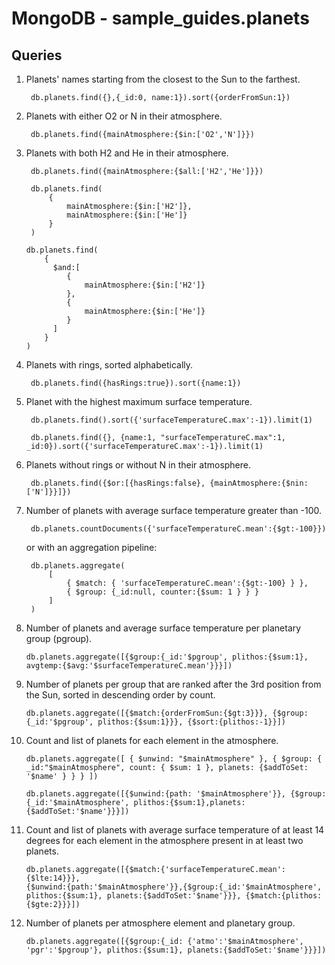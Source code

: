 # MongoDB - sample_guides.planets

## Queries

1. Planets' names starting from the closest to the Sun to the farthest.

   ```mongodb
    db.planets.find({},{_id:0, name:1}).sort({orderFromSun:1})
   ```

2. Planets with either O2 or N in their atmosphere.

   ```mongodb
    db.planets.find({mainAtmosphere:{$in:['O2','N']}})
   ```

3. Planets with both H2 and He in their atmosphere.

   ```mongodb
    db.planets.find({mainAtmosphere:{$all:['H2','He']}})
   ```

   ```mongodb
    db.planets.find(
        {
            mainAtmosphere:{$in:['H2']},
            mainAtmosphere:{$in:['He']}
        }
    )
   ```

   ```mongodb
   db.planets.find(
       {
         $and:[
            {
                mainAtmosphere:{$in:['H2']}
            },
            {
                mainAtmosphere:{$in:['He']}
            }
         ]
       }
   )
   ```

4. Planets with rings, sorted alphabetically.

   ```mongodb
    db.planets.find({hasRings:true}).sort({name:1})
   ```

5. Planet with the highest maximum surface temperature.

   ```mongodb
    db.planets.find().sort({'surfaceTemperatureC.max':-1}).limit(1)
   ```

   ```mongodb
    db.planets.find({}, {name:1, "surfaceTemperatureC.max":1, _id:0}).sort({'surfaceTemperatureC.max':-1}).limit(1)
   ```

6. Planets without rings or without N in their atmosphere.

   ```mongodb
    db.planets.find({$or:[{hasRings:false}, {mainAtmosphere:{$nin:
   ['N']}}]})
   ```

7. Number of planets with average surface temperature greater than -100.

   ```mongodb
    db.planets.countDocuments({'surfaceTemperatureC.mean':{$gt:-100}})
   ```

   or with an aggregation pipeline:

   ```mongodb
    db.planets.aggregate(
        [
            { $match: { 'surfaceTemperatureC.mean':{$gt:-100} } },
            { $group: {_id:null, counter:{$sum: 1 } } }
        ]
    )
   ```

8. Number of planets and average surface temperature per planetary group (pgroup).

   ```mongodb
   db.planets.aggregate([{$group:{_id:'$pgroup', plithos:{$sum:1},
   avgtemp:{$avg:'$surfaceTemperatureC.mean'}}}])
   ```

9. Number of planets per group that are ranked after the 3rd position from the Sun, sorted in descending order by count.

   ```mongodb
   db.planets.aggregate([{$match:{orderFromSun:{$gt:3}}}, {$group:
   {_id:'$pgroup', plithos:{$sum:1}}}, {$sort:{plithos:-1}}])
   ```

10. Count and list of planets for each element in the atmosphere.

    ```mongodb
    db.planets.aggregate([ { $unwind: "$mainAtmosphere" }, { $group: { _id:"$mainAtmosphere", count: { $sum: 1 }, planets: {$addToSet: '$name' } } } ])
    ```

    ```mongodb
    db.planets.aggregate([{$unwind:{path: '$mainAtmosphere'}}, {$group:{_id:'$mainAtmosphere', plithos:{$sum:1},planets:{$addToSet:'$name'}}}])
    ```

11. Count and list of planets with average surface temperature of at least 14 degrees for each element in the atmosphere present in at least two planets.

    ```mongodb
    db.planets.aggregate([{$match:{'surfaceTemperatureC.mean':{$lte:14}}},
    {$unwind:{path:'$mainAtmosphere'}},{$group:{_id:'$mainAtmosphere',
    plithos:{$sum:1}, planets:{$addToSet:'$name'}}}, {$match:{plithos:
    {$gte:2}}}])
    ```

12. Number of planets per atmosphere element and planetary group.

    ```mongodb
    db.planets.aggregate([{$group:{_id: {'atmo':'$mainAtmosphere', 'pgr':'$pgroup'}, plithos:{$sum:1}, planets:{$addToSet:'$name'}}}])
    ```
